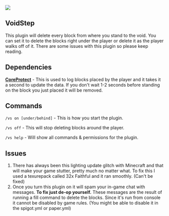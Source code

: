 [![](https://img.shields.io/badge/Subscribe-on%20Youtube-red.svg?logo=youtube)](https://youtube.com/endergamingfilms)

## VoidStep
This plugin will delete every block from where you stand to the void. You can set it to delete the blocks right under the player or delete it as the player walks off of it. There are some issues with this plugin so please keep reading.

## Dependencies
[**CoreProtect**](https://www.spigotmc.org/resources/coreprotect.8631/) - This is used to log blocks placed by the player and it takes it a second to update the data. If you don't wait 1-2 seconds before standing on the block you just placed it will be removed.

## Commands
`/vs on [under/behind]` - This is how you start the plugin.

`/vs off` - This will stop deleting blocks around the player.

`/vs help` - Will show all commands & permissions for the plugin.

## Issues
1. There has always been this lighting update glitch with Minecraft and that will make your game stutter, pretty much no matter what. To fix this I used a texurepack called 32x Faithful and it ran smoothly. (Can't be fixed)
2. Once you turn this plugin on it will spam your in-game chat with messages. **To fix just de-op yourself.** These messages are the result of running a fill command to delete the blocks. Since it's run from console it cannot be disabled by game rules. (You might be able to disable it in the spigot.yml or paper.yml)
